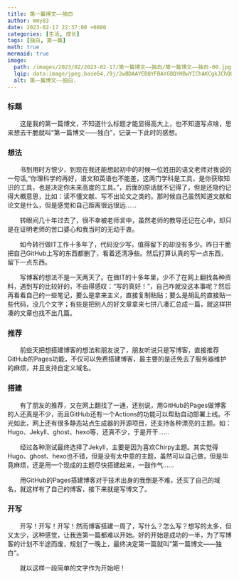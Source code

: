 ```yaml
---
title: 第一篇博文——独白
author: mmy83
date: 2023-02-17 22:37:00 +0800
categories: [生活, 成长]
tags: [独白, 第一篇]
math: true
mermaid: true
image:
  path: /images/2023/02/2023-02-17/第一篇博文——独白/第一篇博文——独白-00.jpg
  lqip: data:image/jpeg;base64,/9j/2wBDAAYEBQYFBAYGBQYHBwYIChAKCgkJChQODwwQFxQYGBcUFhYaHSUfGhsjHBYWICwgIyYnKSopGR8tMC0oMCUoKSj/2wBDAQcHBwoIChMKChMoGhYaKCgoKCgoKCgoKCgoKCgoKCgoKCgoKCgoKCgoKCgoKCgoKCgoKCgoKCgoKCgoKCgoKCj/wAARCAAFAAgDASIAAhEBAxEB/8QAFQABAQAAAAAAAAAAAAAAAAAAAAT/xAAhEAABBAEDBQAAAAAAAAAAAAABAAIDBBEFBhITFCExUf/EABQBAQAAAAAAAAAAAAAAAAAAAAT/xAAZEQADAAMAAAAAAAAAAAAAAAAAAQIDITH/2gAMAwEAAhEDEQA/AK9oajPLarWe4uFs1jpOZJOXk5aPJeRyPr7hERHx06WxNSlw/9k=
  alt: 第一篇博文——独白.
---
```


### 标题

&emsp;&emsp;这是我的第一篇博文，不知道什么标题才能显得高大上，也不知道写点啥，思来想去干脆就叫“第一篇博文——独白”，记录一下此时的感想。

### 想法

&emsp;&emsp;书到用时方恨少，到现在我还能想起初中的时候一位姓田的语文老师对我说的一句话,“你理科学的再好，语文和英语也不能差，这两门学科是工具，是你获取知识的工具，也是决定你未来高度的工具。”，后面的原话就不记得了，但是还隐约记得大概意思，比如：读不懂文献、写不出论文之类的。那时候自己虽然知道文献和论文是什么，但是感觉和自己距离很远很远......

&emsp;&emsp;转眼间几十年过去了，很不幸被老师言中，虽然老师的教导还记在心中，却只是在证明老师的苦口婆心和我当时的无动于衷。

&emsp;&emsp;如今转行做IT工作十多年了，代码没少写，值得留下的却没有多少。昨日干脆把自己GitHub上写的东西都删了，看着还清净些。然后打算认真的写一点东西，留下一点东西。

&emsp;&emsp;写博客的想法不是一天两天了。在做IT的十多年里，少不了在网上翻找各种资料，遇到写的比较好的，不由得感叹：“写的真好！”，自己咋就没这本事呢？然后再看看自己的一些笔记，要么是拿来主义，直接复制粘贴；要么是胡乱的直接贴一些代码，没几个文字；有些是把别人的好文章拿来七拼八凑汇总成一篇，就这样拼凑的文章也找不出几篇。

### 推荐

&emsp;&emsp;前些天把想搭建博客的想法和朋友说了，朋友听说只是写博客，直接推荐GitHub的Pages功能，不仅可以免费搭建博客，最主要的是还免去了服务器维护的麻烦，并且支持自定义域名。

### 搭建

&emsp;&emsp;有了朋友的推荐，又在网上翻找了一通，还别说，用GitHub的Pages做博客的人还真是不少，而且GitHub还有一个Actions的功能可以帮助自动部署上线。不光如此，网上还有很多静态站点生成器的开源项目，还支持各种漂亮的主题。如：Hugo、Jekyll、ghost、hexo等，还真不少，于是开干......

&emsp;&emsp;经过各种测试最终选择了Jekyll，主要是因为喜欢Chirpy主题。其实觉得Hugo、ghost、hexo也不错，但是没有太中意的主题，虽然可以自己做，但是毕竟麻烦，还是用一个现成的主题尽快搭建起来，一鼓作气......

&emsp;&emsp;用GitHub的Pages搭建博客对于技术出身的我倒是不难，还买了自己的域名，就这样有了自己的博客，接下来就是写博文了。

### 开写

&emsp;&emsp;开写！开写！开写！然而博客搭建一周了，写什么？怎么写？想写的太多，但又太少，这种感觉，让我连第一篇都难以开始。好的开始是成功的一半，为了写博客的计划不半途而废，规划了一晚上，最终决定第一篇就叫”第一篇博文——独白“。

&emsp;&emsp;就以这样一段简单的文字作为开始吧！
